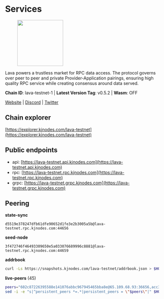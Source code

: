 # Services

<figure><img src="https://raw.githubusercontent.com/kj89/testnet_manuals/main/pingpub/logos/lava.png" width="150" alt=""><figcaption></figcaption></figure>

Lava powers a trustless market for RPC data access. The protocol  governs over peer to peer and private Provider-Application pairings,  ensuring high quality RPC service while creating consensus around data served.

**Chain ID**: lava-testnet-1 | **Latest Version Tag**: v0.5.2 | **Wasm**: OFF

[Website](https://lavanet.xyz) | [Discord](https://discord.com/invite/Tbk5NxTCdA) | [Twitter](https://twitter.com/lavanetxyz)




## Chain explorer
[https://explorer.kjnodes.com/lava-testnet](https://explorer.kjnodes.com/lava-testnet)

## Public endpoints

* api: [https://lava-testnet.api.kjnodes.com](https://lava-testnet.api.kjnodes.com)
* rpc: [https://lava-testnet.rpc.kjnodes.com](https://lava-testnet.rpc.kjnodes.com)
* grpc: [https://lava-testnet.grpc.kjnodes.com](https://lava-testnet.grpc.kjnodes.com)

## Peering

**state-sync**

```text
d5519e378247dfb61dfe90652d1fe3e2b3005a5b@lava-testnet.rpc.kjnodes.com:44656
```

**seed-node**

```text
3f472746f46493309650e5a033076689996c8881@lava-testnet.rpc.kjnodes.com:44659
```

**addrbook**
```bash
curl -Ls https://snapshots.kjnodes.com/lava-testnet/addrbook.json > $HOME/.lava/config/addrbook.json
```

**live-peers** (45)
```bash
peers="602c87226395588e141076abbc967945465bba8e@65.109.68.93:36656,acc3fe0b067e10b55c060b2f740d6193bf15a315@15.204.207.179:26656,e1383b216c42acc842193c5ac7321ce6c0d73db0@78.47.37.142:26656,d5519e378247dfb61dfe90652d1fe3e2b3005a5b@65.109.68.190:44656,5c2a752c9b1952dbed075c56c600c3a79b58c395@185.16.39.172:27066,4732ed188fbe7603f81d9f4c825397277bb72217@5.75.235.195:26656,9a151159039fd8abce61ddb21e5342605787792b@5.75.228.39:26656,a2afdc48785be73f208af349e78d632b5556cc01@5.75.226.151:26656,8a089094624f27698f365402a059b8b810532805@207.180.229.129:26656,821c9347c927db52138dcd4bb54478fdf17f273e@81.0.218.53:26656,4b1dfa6c538de8d13a116bc68205636e42d6fbbd@146.190.82.119:26656,4634ca7cefe997035440df1095915ed255e81296@49.12.189.98:26656,e268a2ce255d51a93e6ec89ee73c233bbaec70f4@49.12.185.46:26656,c0efea9152aed75fcf3022b8af45243818c59d6a@49.12.13.104:26656,54dcc266dc66a79866f55aac1f2ae33a3f4d7f9e@65.109.224.188:26656,3a445bfdbe2d0c8ee82461633aa3af31bc2b4dc0@3.252.219.158:26656,e593c7a9ca61f5616119d6beb5bd8ef5dd28d62d@34.246.190.1:26656,d83043d1e14156d78722877b6f449e93b46ce871@142.132.152.46:44656,6aaa9f0cc400bb4aea1c1fd3d9592e882ea8b614@193.187.129.159:26656,3a0f10539eb8e0f46432564edaf6303bd67c18f3@23.88.71.247:26656,d5ad7ae6caf54ef20a6dc04d30a55caac6c540c9@5.61.41.138:26656,3ec1ce800d88aed4fcf978b594439d64542c9e32@5.161.145.40:26656,ce6db6900c9ca17ab71df9a8616de6466ab92179@95.217.207.236:29456,c5c98017339ce6d4d5d2a4fd0fb1aaeb966ef0f7@65.108.124.57:36656,370ae92bd28701e0c1d8dc912ccf0d40fe0db3d5@157.90.245.166:26656,7197c003295738f1b64f4ab9d6c4df84d937b1ac@138.201.178.139:26656,d53152e10f4de9e968eb98afc0f000343ebb3b02@135.181.115.115:33656,e83c0fdeb2b0e258bb559d657d0907b63635127a@159.69.149.85:26656,c83d7b205b2e80bd9a33c13161bd39d520988455@38.242.139.189:26656,f35a72a6ddf4e5cd045121b177ee54759e68163d@167.86.112.109:26656,cf897bcf8a6c68896049b231fadd43c9ec888701@137.184.77.8:26656,474e2436e097c28472a1fe269e1825762fa340d6@38.242.128.19:26656,8d0f563bc83453d2a2eacee1ed1b77467ef694bd@65.109.221.110:26656,4ad3f3731073a016fa0c99118b2a5a2d313928f5@207.180.233.148:26656,1dc8db6b9b800deded531bfb56ce12defbc98c74@173.249.46.50:26656,1598a86c04a64d17fa15a07eb201f50c5d760842@75.119.136.106:26656,0a94c7f8451841f51bfaf86668edd212f181735f@95.214.55.155:21656,fb498cc17f301930cfd4d3b6e6261148c84e05e7@45.140.147.117:27656,ade02cddf71489b79a2054a7c6ba2cab8a0abb18@185.163.125.232:26656,7a3ff12eda588f85ecb0da71def4bd736d65612f@95.217.224.252:26656,944389dd08321247c8ad687d904591a3d73d16c6@173.249.38.130:26656,2cb465a7c919321978f89701b4ae07ac505f7ad8@194.163.184.228:26656,11d25deba9c655a7312716810e3975fe175ada01@5.161.58.198:26656,3173b2d34ce415ee9a1bf08646d85688bf49e299@5.189.186.222:36656,aebbf38433cc38ed3aad0bb5f2aa567797df78da@46.8.210.144:26756"
sed -i -e "s|^persistent_peers *=.*|persistent_peers = \"$peers\"|" $HOME/.lava/config/config.toml
```
